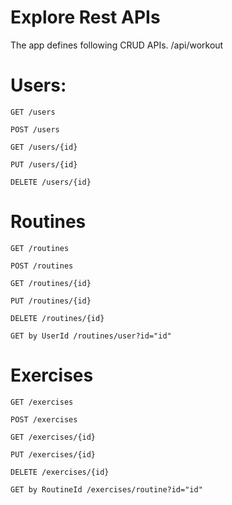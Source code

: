 # Explore Rest APIs

The app defines following CRUD APIs.
/api/workout 

# Users:

    GET /users
    
    POST /users
    
    GET /users/{id}
    
    PUT /users/{id}
    
    DELETE /users/{id}

# Routines

    GET /routines

    POST /routines
    
    GET /routines/{id}
    
    PUT /routines/{id}
    
    DELETE /routines/{id}

    GET by UserId /routines/user?id="id"

# Exercises

    GET /exercises

    POST /exercises
    
    GET /exercises/{id}
    
    PUT /exercises/{id}
    
    DELETE /exercises/{id}

    GET by RoutineId /exercises/routine?id="id"
